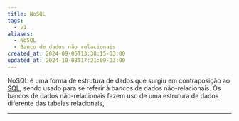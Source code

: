 ```yaml
---
title: NoSQL
tags:
  - v1
aliases:
  - NoSQL
  - Banco de dados não relacionais
created_at: 2024-09-05T13:38:15-03:00
updated_at: 2024-10-08T17:21:09-03:00
---
```


NoSQL é uma forma de estrutura de dados que surgiu em contraposição ao [SQL](api/entrada/2024/09/05/SQL.md), sendo usado para se referir à bancos de dados não-relacionais. Os bancos de dados não-relacionais fazem uso de uma estrutura de dados diferente das tabelas relacionais, 


---

